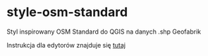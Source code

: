 # style-osm-standard
Styl inspirowany OSM Standard do QGIS na danych .shp Geofabrik

Instrukcja dla edytorów znajduje się [tutaj](https://github.com/openstreetmap-polska/style-osm-standard/blob/master/Instrukcja%20dla%20tw%C3%B3rc%C3%B3w.md) 
